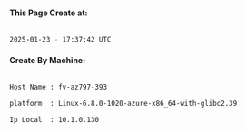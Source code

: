 
   
#### This Page Create at:

```bash

2025-01-23 - 17:37:42 UTC

```

#### Create By Machine:

```bash

Host Name : fv-az797-393

platform  : Linux-6.8.0-1020-azure-x86_64-with-glibc2.39

Ip Local  : 10.1.0.130

```

